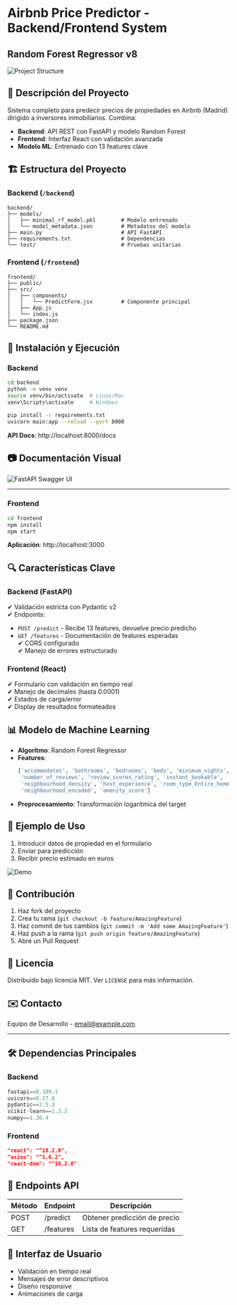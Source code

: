 # Airbnb Price Predictor - Backend/Frontend System
## Random Forest Regressor v8

![Project Structure](https://i.imgur.com/example-image.png)

## 📌 Descripción del Proyecto

Sistema completo para predecir precios de propiedades en Airbnb (Madrid) dirigido a inversores inmobiliarios. Combina:

- **Backend**: API REST con FastAPI y modelo Random Forest
- **Frontend**: Interfaz React con validación avanzada
- **Modelo ML**: Entrenado con 13 features clave

## 🏗️ Estructura del Proyecto

### Backend (`/backend`)
```
backend/
├── models/
│   ├── minimal_rf_model.pkl        # Modelo entrenado
│   └── model_metadata.json         # Metadatos del modelo
├── main.py                         # API FastAPI
├── requirements.txt                # Dependencias
└── test/                           # Pruebas unitarias
```

### Frontend (`/frontend`)
```
frontend/
├── public/
├── src/
│   ├── components/
│   │   └── PredictForm.jsx         # Componente principal
│   ├── App.js
│   └── index.js
├── package.json
└── README.md
```

## 🚀 Instalación y Ejecución

### Backend
```bash
cd backend
python -m venv venv
source venv/bin/activate  # Linux/Mac
venv\Scripts\activate     # Windows

pip install -r requirements.txt
uvicorn main:app --reload --port 8000
```
**API Docs**: http://localhost:8000/docs

## 📷 Documentación Visual

![FastAPI Swagger UI](https://raw.githubusercontent.com/Bootcamp-IA-P4/Proyecto-Regression---Grupo-3/feature/backend-rf-v8-deploy/imgs/fastapi.png)

---
### Frontend
```bash
cd frontend
npm install
npm start
```
**Aplicación**: http://localhost:3000

## 🔍 Características Clave

### Backend (FastAPI)
✔ Validación estricta con Pydantic v2  
✔ Endpoints:  
- `POST /predict` - Recibe 13 features, devuelve precio predicho  
- `GET /features` - Documentación de features esperadas  
✔ CORS configurado  
✔ Manejo de errores estructurado  

### Frontend (React)
✔ Formulario con validación en tiempo real  
✔ Manejo de decimales (hasta 0.0001)  
✔ Estados de carga/error  
✔ Display de resultados formateados  

## 📊 Modelo de Machine Learning
- **Algoritmo**: Random Forest Regressor
- **Features**:
  ```python
  ['accommodates', 'bathrooms', 'bedrooms', 'beds', 'minimum_nights',
   'number_of_reviews', 'review_scores_rating', 'instant_bookable',
   'neighbourhood_density', 'host_experience', 'room_type_Entire_home_apt',
   'neighbourhood_encoded', 'amenity_score']
  ```
- **Preprocesamiento**: Transformación logarítmica del target

## 🌟 Ejemplo de Uso
1. Introducir datos de propiedad en el formulario
2. Enviar para predicción
3. Recibir precio estimado en euros

![Demo](https://i.imgur.com/example-demo.gif)

## 🤝 Contribución
1. Haz fork del proyecto
2. Crea tu rama (`git checkout -b feature/AmazingFeature`)
3. Haz commit de tus cambios (`git commit -m 'Add some AmazingFeature'`)
4. Haz push a la rama (`git push origin feature/AmazingFeature`)
5. Abre un Pull Request

## 📄 Licencia
Distribuido bajo licencia MIT. Ver `LICENSE` para más información.

## ✉️ Contacto
Equipo de Desarrollo - [email@example.com](mailto:email@example.com)

---


## 🛠️ Dependencias Principales

### Backend
```python
fastapi==0.109.1
uvicorn==0.27.0
pydantic==2.5.3
scikit-learn==1.3.2
numpy==1.26.4
```

### Frontend
```json
"react": "^18.2.0",
"axios": "^1.6.2",
"react-dom": "^18.2.0"
```

## 🔗 Endpoints API

| Método | Endpoint    | Descripción                     |
|--------|-------------|---------------------------------|
| POST   | /predict    | Obtener predicción de precio    |
| GET    | /features   | Lista de features requeridas    |

## 🎨 Interfaz de Usuario
- Validación en tiempo real
- Mensajes de error descriptivos
- Diseño responsive
- Animaciones de carga
```
